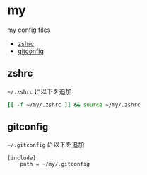 # my

my config files

- [zshrc](#zshrc)
- [gitconfig](#gitconfig)

## zshrc

`~/.zshrc` に以下を追加

```zsh
[[ -f ~/my/.zshrc ]] && source ~/my/.zshrc
```

## gitconfig

`~/.gitconfig` に以下を追加

```
[include]
    path = ~/my/.gitconfig
```
